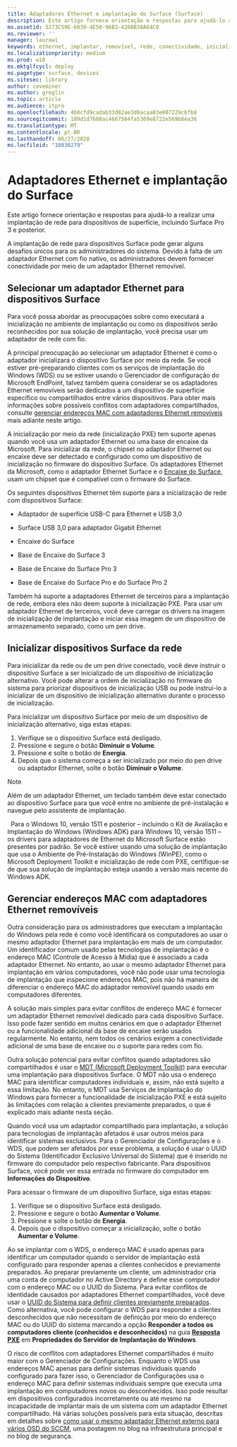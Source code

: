 ```yaml
---
title: Adaptadores Ethernet e implantação do Surface (Surface)
description: Este artigo fornece orientação e respostas para ajudá-lo a executar uma implantação de rede para dispositivos Surface.
ms.assetid: 5273C59E-6039-4E50-96B3-426BB38A64C0
ms.reviewer: ''
manager: laurawi
keywords: ethernet, implantar, removível, rede, conectividade, inicialização, firmware, dispositivo, adaptador, inicialização PXE, USB
ms.localizationpriority: medium
ms.prod: w10
ms.mktglfcycl: deploy
ms.pagetype: surface, devices
ms.sitesec: library
author: coveminer
ms.author: greglin
ms.topic: article
ms.audience: itpro
ms.openlocfilehash: 4b0cfd9cadab33d82ae3d0acaa83e007229c6fb8
ms.sourcegitcommit: 109d1d7608ac4667564fa5369e8722e569b8ea36
ms.translationtype: MT
ms.contentlocale: pt-BR
ms.lasthandoff: 06/27/2020
ms.locfileid: "10830279"
---
```

# Adaptadores Ethernet e implantação do Surface


Este artigo fornece orientação e respostas para ajudá-lo a realizar uma implantação de rede para dispositivos de superfície, incluindo Surface Pro 3 e posterior.

A implantação de rede para dispositivos Surface pode gerar alguns desafios únicos para os administradores do sistema. Devido à falta de um adaptador Ethernet com fio nativo, os administradores devem fornecer conectividade por meio de um adaptador Ethernet removível.

## Selecionar um adaptador Ethernet para dispositivos Surface


Para você possa abordar as preocupações sobre como executará a inicialização no ambiente de implantação ou como os dispositivos serão reconhecidos por sua solução de implantação, você precisa usar um adaptador de rede com fio.

A principal preocupação ao selecionar um adaptador Ethernet é como o adaptador inicializará o dispositivo Surface por meio da rede. Se você estiver pré-preparando clientes com os serviços de implantação do Windows (WDS) ou se estiver usando o Gerenciador de configuração do Microsoft EndPoint, talvez também queira considerar se os adaptadores Ethernet removíveis serão dedicados a um dispositivo de superfície específico ou compartilhados entre vários dispositivos. Para obter mais informações sobre possíveis conflitos com adaptadores compartilhados, consulte [gerenciar endereços MAC com adaptadores Ethernet removíveis](#manage-mac-addresses) mais adiante neste artigo.

A inicialização por meio da rede (inicialização PXE) tem suporte apenas quando você usa um adaptador Ethernet ou uma base de encaixe da Microsoft. Para inicializar da rede, o chipset no adaptador Ethernet ou encaixe deve ser detectado e configurado como um dispositivo de inicialização no firmware do dispositivo Surface. Os adaptadores Ethernet da Microsoft, como o adaptador Ethernet Surface e o [Encaixe do Surface](https://www.microsoft.com/surface/accessories/surface-dock), usam um chipset que é compatível com o firmware do Surface.

Os seguintes dispositivos Ethernet têm suporte para a inicialização de rede com dispositivos Surface:

-   Adaptador de superfície USB-C para Ethernet e USB 3,0

-   Surface USB 3,0 para adaptador Gigabit Ethernet

-   Encaixe do Surface

-   Base de Encaixe do Surface 3

-   Base de Encaixe do Surface Pro 3

-   Base de Encaixe do Surface Pro e do Surface Pro 2

Também há suporte a adaptadores Ethernet de terceiros para a implantação de rede, embora eles não deem suporte à inicialização PXE. Para usar um adaptador Ethernet de terceiros, você deve carregar os drivers na imagem de inicialização de implantação e iniciar essa imagem de um dispositivo de armazenamento separado, como um pen drive.

## Inicializar dispositivos Surface da rede

Para inicializar da rede ou de um pen drive conectado, você deve instruir o dispositivo Surface a ser inicializado de um dispositivo de inicialização alternativo. Você pode alterar a ordem de inicialização no firmware do sistema para priorizar dispositivos de inicialização USB ou pode instrui-lo a inicializar de um dispositivo de inicialização alternativo durante o processo de inicialização.

Para inicializar um dispositivo Surface por meio de um dispositivo de inicialização alternativo, siga estas etapas:

1.  Verifique se o dispositivo Surface está desligado.
2.  Pressione e segure o botão **Diminuir o Volume**.
3.  Pressione e solte o botão de **Energia**.
4.  Depois que o sistema começa a ser inicializado por meio do pen drive ou adaptador Ethernet, solte o botão **Diminuir o Volume**.

>[!NOTE]
>Além de um adaptador Ethernet, um teclado também deve estar conectado ao dispositivo Surface para que você entre no ambiente de pré-instalação e navegue pelo assistente de implantação.

 
Para o Windows 10, versão 1511 e posterior – incluindo o Kit de Avaliação e Implantação do Windows (Windows ADK) para Windows 10, versão 1511 – os drivers para adaptadores de Ethernet do Microsoft Surface estão presentes por padrão. Se você estiver usando uma solução de implantação que usa o Ambiente de Pré-Instalação do Windows (WinPE), como o Microsoft Deployment Toolkit e inicialização de rede com PXE, certifique-se de que sua solução de implantação esteja usando a versão mais recente do Windows ADK.

## <a href="" id="manage-mac-addresses"></a>Gerenciar endereços MAC com adaptadores Ethernet removíveis

Outra consideração para os administradores que executam a implantação do Windows pela rede é como você identificará os computadores ao usar o mesmo adaptador Ethernet para implantação em mais de um computador. Um identificador comum usado pelas tecnologias de implantação é o endereço MAC (Controle de Acesso à Mídia) que é associado a cada adaptador Ethernet. No entanto, ao usar o mesmo adaptador Ethernet para implantação em vários computadores, você não pode usar uma tecnologia de implantação que inspecione endereços MAC, pois não há maneira de diferenciar o endereço MAC do adaptador removível quando usado em computadores diferentes.

A solução mais simples para evitar conflitos de endereço MAC é fornecer um adaptador Ethernet removível dedicado para cada dispositivo Surface. Isso pode fazer sentido em muitos cenários em que o adaptador Ethernet ou a funcionalidade adicional da base de encaixe serão usados regularmente. No entanto, nem todos os cenários exigem a conectividade adicional de uma base de encaixe ou o suporte para redes com fio.

Outra solução potencial para evitar conflitos quando adaptadores são compartilhados é usar o [MDT (Microsoft Deployment Toolkit)](https://technet.microsoft.com/windows/dn475741) para executar uma implantação para dispositivos Surface. O MDT não usa o endereço MAC para identificar computadores individuais e, assim, não está sujeito a essa limitação. No entanto, o MDT usa Serviços de Implantação do Windows para fornecer a funcionalidade de inicialização PXE e está sujeito às limitações com relação a clientes previamente preparados, o que é explicado mais adiante nesta seção.

Quando você usa um adaptador compartilhado para implantação, a solução para tecnologias de implantação afetados é usar outros meios para identificar sistemas exclusivos. Para o Gerenciador de Configurações e o WDS, que podem ser afetados por esse problema, a solução é usar o UUID do Sistema (Identificador Exclusivo Universal do Sistema) que é inserido no firmware do computador pelo respectivo fabricante. Para dispositivos Surface, você pode ver essa entrada no firmware do computador em **Informações do Dispositivo**.

Para acessar o firmware de um dispositivo Surface, siga estas etapas:

1.  Verifique se o dispositivo Surface está desligado.
2.  Pressione e segure o botão **Aumentar o Volume**.
3.  Pressione e solte o botão de **Energia**.
4.  Depois que o dispositivo começar a inicialização, solte o botão **Aumentar o Volume**.

Ao se implantar com o WDS, o endereço MAC é usado apenas para identificar um computador quando o servidor de implantação está configurado para responder apenas a clientes conhecidos e previamente preparados. Ao preparar previamente um cliente, um administrador cria uma conta de computador no Active Directory e define esse computador com o endereço MAC ou o UUID do Sistema. Para evitar conflitos de identidade causados por adaptadores Ethernet compartilhados, você deve usar o [UUID do Sistema para definir clientes previamente preparados](https://technet.microsoft.com/library/cc742034). Como alternativa, você pode configurar o WDS para responder a clientes desconhecidos que não necessitam de definição por meio do endereço MAC ou do UUID do sistema marcando a opção **Responder a todos os computadores cliente (conhecidos e desconhecidos)** na guia [**Resposta PXE**](https://technet.microsoft.com/library/cc732360) em **Propriedades do Servidor de Implantação do Windows**.

O risco de conflitos com adaptadores Ethernet compartilhados é muito maior com o Gerenciador de Configurações. Enquanto o WDS usa endereços MAC apenas para definir sistemas individuais quando configurado para fazer isso, o Gerenciador de Configurações usa o endereço MAC para definir sistemas individuais sempre que executa uma implantação em computadores novos ou desconhecidos. Isso pode resultar em dispositivos configurados incorretamente ou até mesmo na incapacidade de implantar mais de um sistema com um adaptador Ethernet compartilhado. Há várias soluções possíveis para esta situação, descritas em detalhes sobre [como usar o mesmo adaptador Ethernet externo para vários OSD do SCCM](https://techcommunity.microsoft.com/t5/core-infrastructure-and-security/how-to-use-the-same-external-ethernet-adapter-for-multiple-sccm/ba-p/257374), uma postagem no blog na infraestrutura principal e no blog de segurança.

 

 





